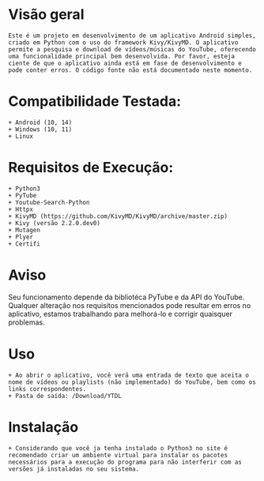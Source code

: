 # Visão geral
    Este é um projeto em desenvolvimento de um aplicativo Android simples, criado em Python com o uso do framework Kivy/KivyMD. O aplicativo permite a pesquisa e download de vídeos/músicas do YouTube, oferecendo uma funcionalidade principal bem desenvolvida. Por favor, esteja ciente de que o aplicativo ainda está em fase de desenvolvimento e pode conter erros. O código fonte não está documentado neste momento.

# Compatibilidade Testada:
    + Android (10, 14)
    + Windows (10, 11)
    + Linux

# Requisitos de Execução:
    + Python3
    + PyTube
    + Youtube-Search-Python
    + Httpx
    + KivyMD (https://github.com/KivyMD/KivyMD/archive/master.zip)
    + Kivy (versão 2.2.0.dev0)
    + Mutagen
    + Plyer
    + Certifi

# Aviso
Seu funcionamento depende da bibliotéca PyTube e da API do YouTube. Qualquer alteração nos requisitos mencionados pode resultar em erros no aplicativo, estamos trabalhando para melhorá-lo e corrigir quaisquer problemas.

# Uso
    + Ao abrir o aplicativo, você verá uma entrada de texto que aceita o nome de vídeos ou playlists (não implementado) do YouTube, bem como os links correspondentes.
    + Pasta de saída: /Download/YTDL

# Instalação
    + Considerando que você ja tenha instalado o Python3 no site é recomendado criar um ambiente virtual para instalar os pacotes necessários para a execução do programa para não interferir com as versões já instaladas no seu sistema.
